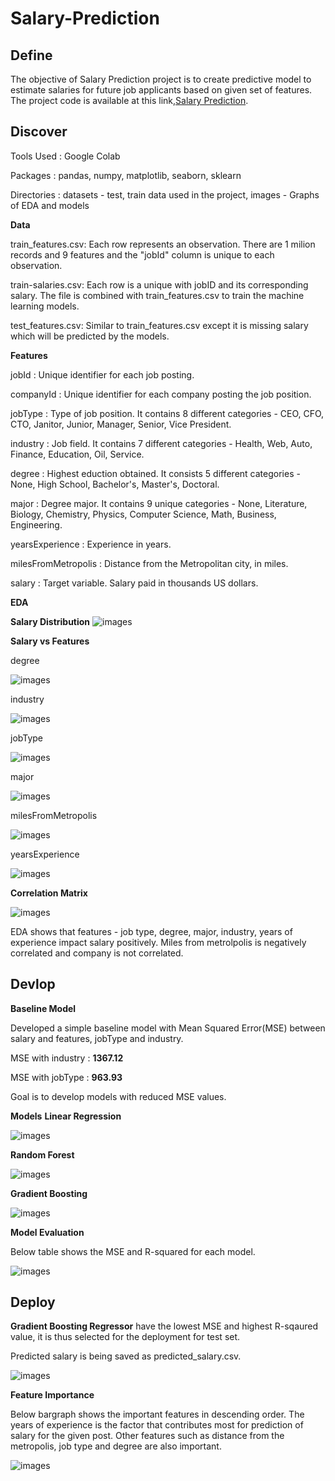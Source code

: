 # Salary-Prediction

## Define
The objective of Salary Prediction project is to create predictive model to estimate salaries for future job applicants based on given set of features. The project code is available at this link,[Salary Prediction](https://github.com/min-tee/Salary-Prediction/blob/main/Salary_Prediction.ipynb).

## Discover
Tools Used : Google Colab

Packages : pandas, numpy, matplotlib, seaborn, sklearn

Directories : datasets - test, train data used in the project, images - Graphs of EDA and models

**Data**

train_features.csv: Each row represents an observation. There are 1 milion records and 9 features and the "jobId" column is unique to each observation. 

train-salaries.csv: Each row is a unique  with jobID and its corresponding salary. The file is combined with train_features.csv to train the machine learning models.

test_features.csv: Similar to train_features.csv except it is missing salary which will be predicted by the models.  

**Features**

jobId : Unique identifier for each job posting.

companyId : Unique identifier for each company posting the job position.

jobType : Type of job position. It contains 8 different categories - CEO, CFO, CTO, Janitor, Junior, Manager, Senior, Vice President.

industry : Job field. It contains 7 different categories - Health, Web, Auto, Finance, Education, Oil, Service.
		   
degree : Highest eduction obtained. It consists 5 different categories - None, High School, Bachelor's, Master's, Doctoral.
		   
major : Degree major. It contains  9 unique categories - None, Literature, Biology, Chemistry, Physics, Computer Science, Math, Business, Engineering.
		   
yearsExperience : Experience in years.

milesFromMetropolis : Distance from the Metropolitan city, in miles. 

salary : Target variable. Salary paid in thousands US dollars. 

**EDA**

**Salary Distribution**
![images](https://github.com/min-tee/Salary-Prediction/blob/af47add8e46a1290d559eb301869e34444e0a52f/images/salary_dist.png)

**Salary vs Features**

 degree
 
![images](https://github.com/min-tee/Salary-Prediction/blob/fefa8e64c7f47780b179644c6d58ed239d627fe7/images/salary_vs_degree.PNG)


industry 

![images](https://github.com/min-tee/Salary-Prediction/blob/7d72c65bdc5dc89e21a373d1ccfc25d0256d9283/images/salary_vs_industry.png)


jobType

![images](https://github.com/min-tee/Salary-Prediction/blob/b5d44ee683a9e4d36b64b4e10ca2c99c860b2a7f/images/salary_vs_jobType.PNG)


major

![images](https://github.com/min-tee/Salary-Prediction/blob/b5d44ee683a9e4d36b64b4e10ca2c99c860b2a7f/images/salary_vs_major.PNG)


milesFromMetropolis

![images](https://github.com/min-tee/Salary-Prediction/blob/b5d44ee683a9e4d36b64b4e10ca2c99c860b2a7f/images/salary_vs_milesFromMetropolis.PNG)


yearsExperience

![images](https://github.com/min-tee/Salary-Prediction/blob/b5d44ee683a9e4d36b64b4e10ca2c99c860b2a7f/images/salary_vs_yearsExperience.PNG)



**Correlation Matrix**

![images](https://github.com/min-tee/Salary-Prediction/blob/3070bd2fc8c9481f9a3d85b2662c50ee73d049e6/images/correlationmatrix.png)


EDA shows that features - job type, degree, major, industry, years of experience impact salary positively. Miles from metrolpolis is negatively correlated and company is not correlated.


## Devlop


**Baseline Model**

Developed a simple baseline model with Mean Squared Error(MSE) between salary and features, jobType and industry. 

MSE with industry : **1367.12**

MSE with jobType : **963.93**

Goal is to develop models with reduced MSE values. 



**Models**
**Linear Regression**

![images](https://github.com/min-tee/Salary-Prediction/blob/724859a7ff7b098ecfc8de97b0730725d750c125/images/lin_reg.png)


**Random Forest**

![images](https://github.com/min-tee/Salary-Prediction/blob/724859a7ff7b098ecfc8de97b0730725d750c125/images/rf_reg.png)



**Gradient Boosting**

![images](https://github.com/min-tee/Salary-Prediction/blob/724859a7ff7b098ecfc8de97b0730725d750c125/images/gb_reg.png)


**Model Evaluation**

Below table shows the MSE and R-squared for each model. 

![images](https://github.com/min-tee/Salary-Prediction/blob/81acaafb04c1274c58c8a8fb80c07efcd9b7ff58/images/models_mse_r2.PNG)


## Deploy
**Gradient Boosting Regressor** have the lowest MSE and highest R-sqaured value, it is thus selected for the deployment for test set. 

Predicted salary is being saved as predicted_salary.csv. 

![images](https://github.com/min-tee/Salary-Prediction/blob/81acaafb04c1274c58c8a8fb80c07efcd9b7ff58/images/predicted_salaries.PNG)



**Feature Importance**

Below bargraph shows the important features in descending order. The years of experience is the factor that contributes most for prediction of salary for the given post. Other features such as distance from the metropolis, job type and degree are also important. 

![images](https://github.com/min-tee/Salary-Prediction/blob/81acaafb04c1274c58c8a8fb80c07efcd9b7ff58/images/feature_importance.png)


